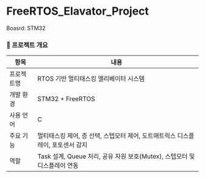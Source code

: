 # FreeRTOS_Elavator_Project
Boasrd: STM32
### 📌 프로젝트 개요

| 항목 | 내용 |
| --- | --- |
| 프로젝트명 | RTOS 기반 멀티태스킹 엘리베이터 시스템 |
| 개발 환경 | STM32 + FreeRTOS |
| 사용 언어 | C |
| 주요 기능 | 멀티태스킹 제어, 층 선택, 스텝모터 제어, 도트매트릭스 디스플레이, 포토센서 감지 |
| 역할 | Task 설계, Queue 처리, 공유 자원 보호(Mutex), 스텝모터 및 디스플레이 연동 |
